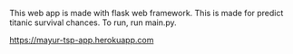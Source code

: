 This web app is made with flask web framework. This is made for predict titanic survival chances. 
To run, run main.py.

https://mayur-tsp-app.herokuapp.com

